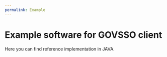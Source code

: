 ```yaml
---
permalink: Example
---
```


# Example software for GOVSSO client

Here you can find reference implementation in JAVA.